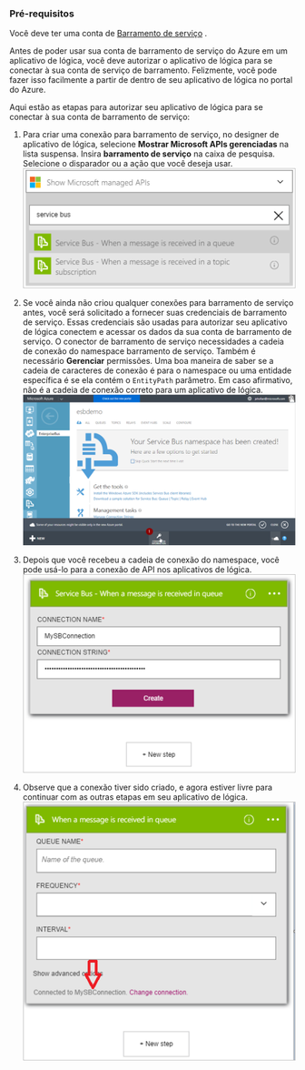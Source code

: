 ### <a name="prerequisites"></a>Pré-requisitos

Você deve ter uma conta de [Barramento de serviço](https://azure.microsoft.com/services/service-bus/) .  

Antes de poder usar sua conta de barramento de serviço do Azure em um aplicativo de lógica, você deve autorizar o aplicativo de lógica para se conectar à sua conta de serviço de barramento. Felizmente, você pode fazer isso facilmente a partir de dentro de seu aplicativo de lógica no portal do Azure.  

Aqui estão as etapas para autorizar seu aplicativo de lógica para se conectar à sua conta de barramento de serviço:  

1. Para criar uma conexão para barramento de serviço, no designer de aplicativo de lógica, selecione **Mostrar Microsoft APIs gerenciadas** na lista suspensa. Insira **barramento de serviço** na caixa de pesquisa. Selecione o disparador ou a ação que você deseja usar.  
    ![Imagem de conexão de serviço barramento 1](./media/connectors-create-api-servicebus/servicebus-1.png)  

2. Se você ainda não criou qualquer conexões para barramento de serviço antes, você será solicitado a fornecer suas credenciais de barramento de serviço. Essas credenciais são usadas para autorizar seu aplicativo de lógica conectem e acessar os dados da sua conta de barramento de serviço. O conector de barramento de serviço necessidades a cadeia de conexão do namespace barramento de serviço. Também é necessário **Gerenciar** permissões. Uma boa maneira de saber se a cadeia de caracteres de conexão é para o namespace ou uma entidade específica é se ela contém o `EntityPath` parâmetro. Em caso afirmativo, não é a cadeia de conexão correto para um aplicativo de lógica.  
    ![Cadeia de conexão do barramento de serviço](./media/connectors-create-api-servicebus/connectionstring.png)

1. Depois que você recebeu a cadeia de conexão do namespace, você pode usá-lo para a conexão de API nos aplicativos de lógica.  
    ![Imagem de conexão de serviço barramento 2](./media/connectors-create-api-servicebus/servicebus-2.png)  

3. Observe que a conexão tiver sido criado, e agora estiver livre para continuar com as outras etapas em seu aplicativo de lógica.  
    ![Imagem de conexão de serviço barramento 3](./media/connectors-create-api-servicebus/servicebus-3.png)   

